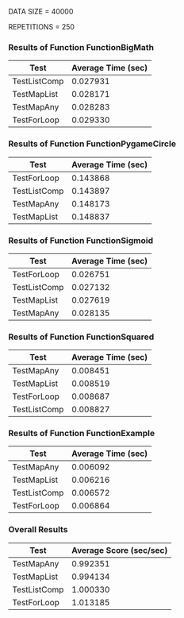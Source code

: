 DATA SIZE = 40000

REPETITIONS = 250


### Results of Function FunctionBigMath

|             Test             |      Average Time (sec)      |
|------------------------------|------------------------------|
|TestListComp                  |0.027931                      |
|TestMapList                   |0.028171                      |
|TestMapAny                    |0.028283                      |
|TestForLoop                   |0.029330                      |

### Results of Function FunctionPygameCircle

|             Test             |      Average Time (sec)      |
|------------------------------|------------------------------|
|TestForLoop                   |0.143868                      |
|TestListComp                  |0.143897                      |
|TestMapAny                    |0.148173                      |
|TestMapList                   |0.148837                      |

### Results of Function FunctionSigmoid

|             Test             |      Average Time (sec)      |
|------------------------------|------------------------------|
|TestForLoop                   |0.026751                      |
|TestListComp                  |0.027132                      |
|TestMapList                   |0.027619                      |
|TestMapAny                    |0.028135                      |

### Results of Function FunctionSquared

|             Test             |      Average Time (sec)      |
|------------------------------|------------------------------|
|TestMapAny                    |0.008451                      |
|TestMapList                   |0.008519                      |
|TestForLoop                   |0.008687                      |
|TestListComp                  |0.008827                      |

### Results of Function FunctionExample

|             Test             |      Average Time (sec)      |
|------------------------------|------------------------------|
|TestMapAny                    |0.006092                      |
|TestMapList                   |0.006216                      |
|TestListComp                  |0.006572                      |
|TestForLoop                   |0.006864                      |
### Overall Results

|             Test             |    Average Score (sec/sec)   |
|------------------------------|------------------------------|
|TestMapAny                    |0.992351                      |
|TestMapList                   |0.994134                      |
|TestListComp                  |1.000330                      |
|TestForLoop                   |1.013185                      |
